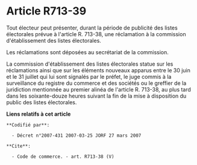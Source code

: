 # Article R713-39

Tout électeur peut présenter, durant la période de publicité des listes électorales prévue à l'article R. 713-38, une
réclamation à la commission d'établissement des listes électorales.

Les réclamations sont déposées au secrétariat de la commission.

La commission d'établissement des listes électorales statue sur les réclamations ainsi que sur les éléments nouveaux apparus
entre le 30 juin et le 31 juillet qui lui sont signalés par le préfet, le juge commis à la surveillance du registre du
commerce et des sociétés ou le greffier de la juridiction mentionnée au premier alinéa de l'article R. 713-38, au plus tard
dans les soixante-douze heures suivant la fin de la mise à disposition du public des listes électorales.

**Liens relatifs à cet article**

	**Codifié par**:

	  - Décret n°2007-431 2007-03-25 JORF 27 mars 2007

	**Cite**:

	  - Code de commerce. - art. R713-38 (V)
